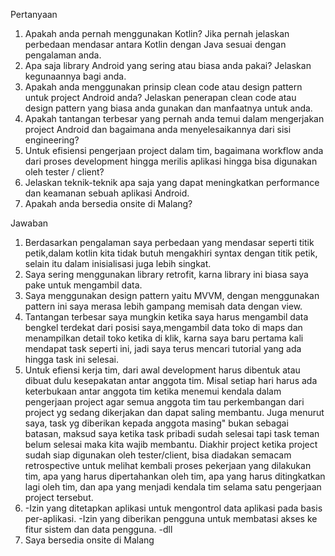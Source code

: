 Pertanyaan
1. Apakah anda pernah menggunakan Kotlin? Jika pernah jelaskan perbedaan mendasar antara Kotlin dengan Java sesuai dengan pengalaman anda. 
2. Apa saja library Android yang sering atau biasa anda pakai? Jelaskan kegunaannya bagi anda. 
3. Apakah anda menggunakan prinsip clean code atau design pattern untuk project Android anda? Jelaskan penerapan clean code atau design pattern yang biasa anda gunakan dan manfaatnya untuk anda. 
4. Apakah tantangan terbesar yang pernah anda temui dalam mengerjakan project Android dan bagaimana anda menyelesaikannya dari sisi engineering? 
5. Untuk efisiensi pengerjaan project dalam tim, bagaimana workflow anda dari proses development hingga merilis aplikasi hingga bisa digunakan oleh tester / client? 
6. Jelaskan teknik-teknik apa saja yang dapat meningkatkan performance dan keamanan sebuah aplikasi Android. 
7. Apakah anda bersedia onsite di Malang? 

Jawaban
1. Berdasarkan pengalaman saya perbedaan yang mendasar seperti titik petik,dalam kotlin kita tidak butuh mengakhiri syntax dengan titik petik, selain itu dalam inisialisasi juga lebih singkat.
2. Saya sering menggunakan library retrofit, karna library ini biasa saya pake untuk mengambil data.
3. Saya menggunakan design pattern yaitu MVVM, dengan menggunakan pattern ini saya merasa lebih gampang memisah data dengan view.
4. Tantangan terbesar saya mungkin ketika saya harus mengambil data bengkel terdekat dari posisi saya,mengambil data toko di maps dan menampilkan detail toko ketika di klik, karna saya baru pertama kali mendapat task seperti ini, jadi saya terus mencari tutorial yang ada hingga task ini selesai.
5. Untuk efiensi kerja tim, dari awal development harus dibentuk atau dibuat dulu kesepakatan antar anggota tim.
   Misal setiap hari harus ada keterbukaan antar anggota tim ketika menemui kendala dalam pengerjaan project agar
   semua anggota tim tau perkembangan dari project yg sedang dikerjakan dan dapat saling membantu. Juga menurut saya,
   task yg diberikan kepada anggota masing" bukan sebagai batasan, maksud saya ketika task pribadi sudah selesai tapi task
   teman belum selesai maka kita wajib membantu. Diakhir project ketika project sudah siap digunakan oleh tester/client,
   bisa diadakan semacam retrospective untuk melihat kembali proses pekerjaan yang dilakukan tim, apa yang harus dipertahankan oleh tim, 
   apa yang harus ditingkatkan lagi oleh tim, dan apa yang menjadi kendala tim selama satu pengerjaan project tersebut.
6. -Izin yang ditetapkan aplikasi untuk mengontrol data aplikasi pada basis per-aplikasi.
   -Izin yang diberikan pengguna untuk membatasi akses ke fitur sistem dan data pengguna.
   -dll
7. Saya bersedia onsite di Malang
